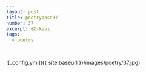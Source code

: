 ```yaml
---
layout: post
title: poetrypost37
number: 37
excerpt: కవి-kavi
tags:
  - poetry

---
```




![_config.yml]({{ site.baseurl }}/images/poetry/37.jpg)

